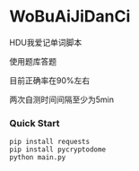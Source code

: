 # WoBuAiJiDanCi

HDU我爱记单词脚本

使用题库答题

目前正确率在90%左右

两次自测时间间隔至少为5min

### Quick Start

```
pip install requests
pip install pycryptodome
python main.py
```

